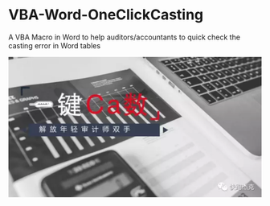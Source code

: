 # VBA-Word-OneClickCasting
A VBA Macro in Word to help auditors/accountants to quick check the casting error in Word tables


![image](https://github.com/saintxu7/VBA-Word-OneClickCasting/blob/master/image.png)
